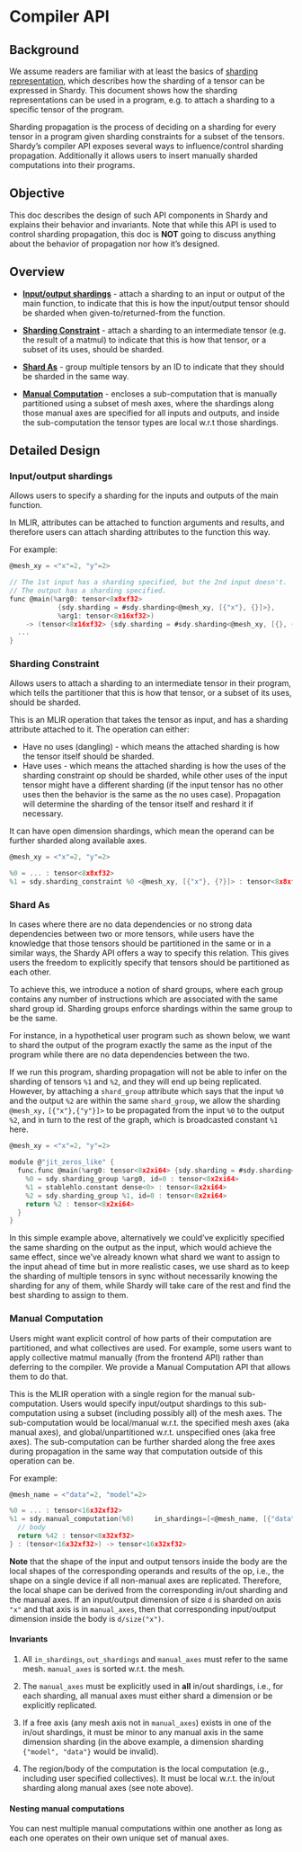 # Compiler API

## Background

We assume readers are familiar with at least the basics of [sharding representation](sharding_representation.md), which describes how the sharding of a tensor can be expressed in Shardy. This document shows how the sharding representations can be used in a program, e.g. to attach a sharding to a specific tensor of the program.

Sharding propagation is the process of deciding on a sharding for every tensor in a program given sharding constraints for a subset of the tensors. Shardy’s compiler API exposes several ways to influence/control sharding propagation. Additionally it allows users to insert manually sharded computations into their programs.

## Objective

This doc describes the design of such API components in Shardy and explains their behavior and invariants. Note that while this API is used to control sharding propagation, this doc is **NOT** going to discuss anything about the behavior of propagation nor how it’s designed.

## Overview

* [**Input/output shardings**](#inputoutput-shardings) - attach a sharding to an input or output of the main function, to indicate that this is how the input/output tensor should be sharded when given-to/returned-from the function.

* [**Sharding Constraint**](#sharding-constraint) - attach a sharding to an intermediate tensor (e.g. the result of a matmul) to indicate that this is how that tensor, or a subset of its uses, should be sharded.

* [**Shard As**](#shard-as) - group multiple tensors by an ID to indicate that they should be sharded in the same way.

* [**Manual Computation**](#manual-computation) - encloses a sub-computation that is manually partitioned using a subset of mesh axes, where the shardings along those manual axes are specified for all inputs and outputs, and inside the sub-computation the tensor types are local w.r.t those shardings.

## Detailed Design

### Input/output shardings

Allows users to specify a sharding for the inputs and outputs of the main function.

In MLIR, attributes can be attached to function arguments and results, and therefore users can attach sharding attributes to the function this way.

For example:

```c
@mesh_xy = <"x"=2, "y"=2>

// The 1st input has a sharding specified, but the 2nd input doesn't.
// The output has a sharding specified.
func @main(%arg0: tensor<8x8xf32> 
            {sdy.sharding = #sdy.sharding<@mesh_xy, [{"x"}, {}]>},
            %arg1: tensor<8x16xf32>)
    -> (tensor<8x16xf32> {sdy.sharding = #sdy.sharding<@mesh_xy, [{}, {"y"}]>}) {
  ...
}
```

### Sharding Constraint

Allows users to attach a sharding to an intermediate tensor in their program, which tells the partitioner that this is how that tensor, or a subset of its uses, should be sharded.

This is an MLIR operation that takes the tensor as input, and has a sharding attribute attached to it. The operation can either:

* Have no uses (dangling) - which means the attached sharding is how the tensor itself should be sharded.
* Have uses - which means the attached sharding is how the uses of the sharding constraint op should be sharded, while other uses of the input tensor might have a different sharding (if the input tensor has no other uses then the behavior is the same as the no uses case). Propagation will determine the sharding of the tensor itself and reshard it if necessary.

It can have open dimension shardings, which mean the operand can be further sharded along available axes.

```c
@mesh_xy = <"x"=2, "y"=2>

%0 = ... : tensor<8x8xf32>
%1 = sdy.sharding_constraint %0 <@mesh_xy, [{"x"}, {?}]> : tensor<8x8xf32>
```

### Shard As

In cases where there are no data dependencies or no strong data dependencies between two or more tensors, while users have the knowledge that those tensors should be partitioned in the same or in a similar ways, the Shardy API offers a way to specify this relation. This gives users the freedom to explicitly specify that tensors should be partitioned as each other.

To achieve this, we introduce a notion of shard groups, where each group contains any number of instructions which are associated with the same shard group id. Sharding groups enforce shardings within the same group to be the same.

For instance, in a hypothetical user program such as shown below, we want to shard the output of the program exactly the same as the input of the program while there are no data dependencies between the two. 

If we run this program, sharding propagation will not be able to infer on the sharding of tensors `%1` and `%2`, and they will end up being replicated. However, by attaching a `shard_group` attribute which says that the input `%0` and the output `%2` are within the same `shard_group`, we allow the sharding `@mesh_xy,` `[{"x"},{"y"}]>` to be propagated from the input `%0` to the output `%2`, and in turn to the rest of the graph, which is broadcasted constant `%1` here.

```c
@mesh_xy = <"x"=2, "y"=2>

module @"jit_zeros_like" {
  func.func @main(%arg0: tensor<8x2xi64> {sdy.sharding = #sdy.sharding<@mesh_xy, [{"x"},{"y"}]>}}) -> (tensor<8x2xi64>) {
    %0 = sdy.sharding_group %arg0, id=0 : tensor<8x2xi64>
    %1 = stablehlo.constant dense<0> : tensor<8x2xi64>
    %2 = sdy.sharding_group %1, id=0 : tensor<8x2xi64>
    return %2 : tensor<8x2xi64>
  }
}
```

In this simple example above, alternatively we could’ve explicitly specified the same sharding on the output as the input, which would achieve the same effect, since we’ve already known what shard we want to assign to the input ahead of time but in more realistic cases, we use shard as to keep the sharding of multiple tensors in sync without necessarily knowing the sharding for any of them, while Shardy will take care of the rest and find the best sharding to assign to them.

### Manual Computation

Users might want explicit control of how parts of their computation are partitioned, and what collectives are used. For example, some users want to apply collective matmul manually (from the frontend API) rather than deferring to the compiler. We provide a Manual Computation API that allows them to do that.

This is the MLIR operation with a single region for the manual sub-computation. Users would specify input/output shardings to this sub-computation using a subset (including possibly all) of the mesh axes. The sub-computation would be local/manual w.r.t. the specified mesh axes (aka manual axes), and global/unpartitioned w.r.t. unspecified ones (aka free axes). The sub-computation can be further sharded along the free axes during propagation in the same way that computation outside of this operation can be.

For example:

```c
@mesh_name = <"data"=2, "model"=2>

%0 = ... : tensor<16x32xf32>
%1 = sdy.manual_computation(%0)     in_shardings=[<@mesh_name, [{"data"}, {"model",?}]>]      out_shardings=[<@mesh_name, [{"data"}, {?}]>]      manual_axes={"data"}      (%arg1: tensor<8x32xf32>) {
  // body
  return %42 : tensor<8x32xf32>
} : (tensor<16x32xf32>) -> tensor<16x32xf32>
```

**Note** that the shape of the input and output tensors inside the body are the local shapes of the corresponding operands and results of the op, i.e., the shape on a single device if all non-manual axes are replicated. Therefore, the local shape can be derived from the corresponding in/out sharding and the manual axes. If an input/output dimension of size `d` is sharded on axis `"x"` and that axis is in `manual_axes`, then that corresponding input/output dimension inside the body is `d/size("x")`.

#### Invariants

1. All `in_shardings`, `out_shardings` and `manual_axes` must refer to the same mesh. `manual_axes` is sorted w.r.t. the mesh.

2. The `manual_axes` must be explicitly used in **all** in/out shardings, i.e., for each sharding, all manual axes must either shard a dimension or be explicitly replicated.

3. If a free axis (any mesh axis not in `manual_axes`) exists in one of the in/out shardings, it must be minor to any manual axis in the same dimension sharding (in the above example, a dimension sharding `{"model", "data"}` would be invalid).

4. The region/body of the computation is the local computation (e.g., including user specified collectives). It must be local w.r.t. the in/out sharding along manual axes (see note above).

#### Nesting manual computations

You can nest multiple manual computations within one another as long as each one operates on their own unique set of manual axes.
